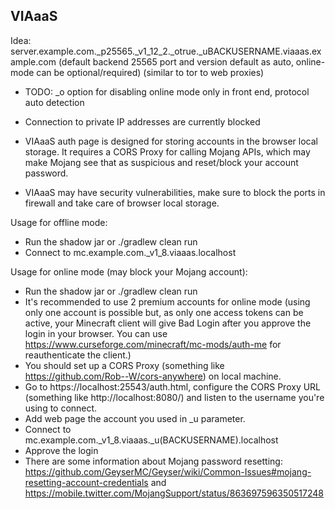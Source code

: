 VIAaaS
---
Idea: server.example.com._p25565._v1_12_2._otrue._uBACKUSERNAME.viaaas.example.com (default backend 25565 port and version
 default as auto, online-mode can be optional/required) (similar to tor to web proxies)

- TODO: _o option for disabling online mode only in front end, protocol auto detection

- Connection to private IP addresses are currently blocked

- VIAaaS auth page is designed for storing accounts in the browser local storage.
 It requires a CORS Proxy for calling Mojang APIs, which may make Mojang see that
 as suspicious and reset/block your account password.

- VIAaaS may have security vulnerabilities, make sure to block the ports in firewall and take care of browser local storage.

Usage for offline mode:
- Run the shadow jar or ./gradlew clean run
- Connect to mc.example.com._v1_8.viaaas.localhost

Usage for online mode (may block your Mojang account):
- Run the shadow jar or ./gradlew clean run
- It's recommended to use 2 premium accounts for online mode (using only one account is possible but, as only one access tokens
 can be active, your Minecraft client will give Bad Login after you approve the login in your browser. You can use
 https://www.curseforge.com/minecraft/mc-mods/auth-me for reauthenticate the client.)
- You should set up a CORS Proxy (something like https://github.com/Rob--W/cors-anywhere) on local machine.
- Go to https://localhost:25543/auth.html, configure the CORS Proxy URL (something like http://localhost:8080/) and listen to
 the username you're using to connect.
- Add web page the account you used in _u parameter.
- Connect to mc.example.com._v1_8.viaaas._u(BACKUSERNAME).localhost
- Approve the login
- There are some information about Mojang password resetting: https://github.com/GeyserMC/Geyser/wiki/Common-Issues#mojang-resetting-account-credentials and https://mobile.twitter.com/MojangSupport/status/863697596350517248
